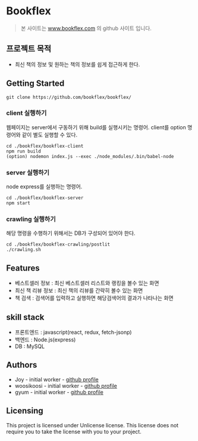 # Bookflex
>본 사이트는 www.bookflex.com 의 github 사이트 입니다. 

## 프로젝트 목적
 - 최신 책의 정보 및 원하는 책의 정보를  쉽게 접근하게 한다. 

## Getting Started 
``` 
git clone https://github.com/bookflex/bookflex/
```

### client 실행하기 
웹페이지는 server에서 구동하기 위해 build를 실행시키는 명령어. client를 option 명령어와 같이 별도 실행할 수 있다.
```
cd ./bookflex/bookflex-client 
npm run build 
(option) nodemon index.js --exec ./node_modules/.bin/babel-node  
```
 
### server 실행하기
node express를 실행하는 명령어.
```
cd ./bookflex/bookflex-server
npm start
```

### crawling 실행하기
해당 명령을 수행하기 위해서는 DB가 구성되어 있어야 한다.
```
cd ./bookflex/bookflex-crawling/postlit
./crawling.sh
```
 

## Features
- 베스트셀러 정보 : 최신 베스트셀러 리스트와 랭킹을 볼수 있는 화면
- 최신 책 리뷰 정보 : 최신 책의 리뷰를 간략히 볼수 있는 화면
- 책 검색 : 검색어를 입력하고 실행하면 해당검색어의 결과가 나타나는 화면

## skill stack
- 프론트엔드 : javascript(react, redux, fetch-jsonp)
- 백엔드 : Node.js(express)
- DB : MySQL

## Authors
- Joy - initial worker - [github profile]()
- woosikoosi - initial worker - [github profile]()
- gyum - initial worker - [github profile]()

## Licensing
This project is licensed under Unlicense license. This license does not require
you to take the license with you to your project.
